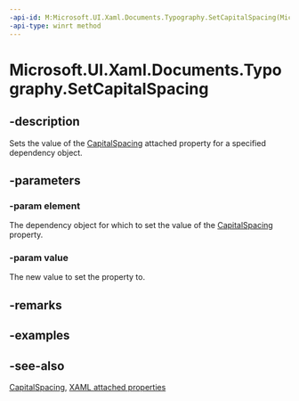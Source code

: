 ```yaml
---
-api-id: M:Microsoft.UI.Xaml.Documents.Typography.SetCapitalSpacing(Microsoft.UI.Xaml.DependencyObject,System.Boolean)
-api-type: winrt method
---
```


<!-- Method syntax
public void SetCapitalSpacing(Windows.UI.Xaml.DependencyObject element, System.Boolean value)
-->

# Microsoft.UI.Xaml.Documents.Typography.SetCapitalSpacing

## -description
Sets the value of the [CapitalSpacing](typography_capitalspacing.md) attached property for a specified dependency object.

## -parameters
### -param element
The dependency object for which to set the value of the [CapitalSpacing](typography_capitalspacing.md) property.

### -param value
The new value to set the property to.

## -remarks

## -examples

## -see-also

[CapitalSpacing](typography_capitalspacing.md), [XAML attached properties](/windows/uwp/xaml-platform/attached-properties-overview)
